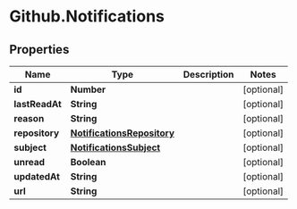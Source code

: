 # Github.Notifications

## Properties

Name | Type | Description | Notes
------------ | ------------- | ------------- | -------------
**id** | **Number** |  | [optional] 
**lastReadAt** | **String** |  | [optional] 
**reason** | **String** |  | [optional] 
**repository** | [**NotificationsRepository**](NotificationsRepository.md) |  | [optional] 
**subject** | [**NotificationsSubject**](NotificationsSubject.md) |  | [optional] 
**unread** | **Boolean** |  | [optional] 
**updatedAt** | **String** |  | [optional] 
**url** | **String** |  | [optional] 


